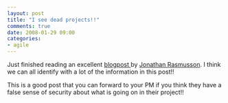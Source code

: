 ```yaml
---
layout: post
title: "I see dead projects!!"
comments: true
date: 2008-01-29 09:00
categories:
- agile
---
```


Just finished reading an excellent [blogpost ](http://rasmusson.wordpress.com/2008/01/25/your-project-is-already-dead-%e2%80%93-you-just-don%e2%80%99t-know-it/) by [Jonathan Rasmusson](http://rasmusson.wordpress.com/). I think we can all identify with a lot of the information in this post!!

This is a good post that you can forward to your PM if you think they have a false sense of security about what is going on in their project!!




